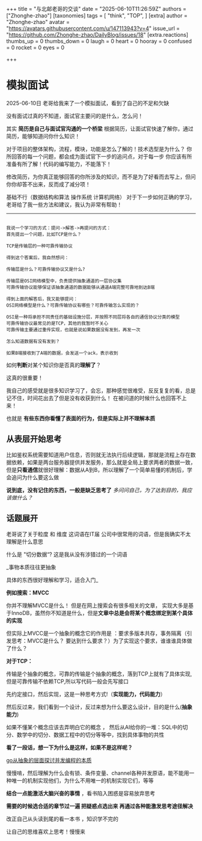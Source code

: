 
+++
title = "与北邮老哥的交谈"
date = "2025-06-10T11:26:59Z"
authors = ["Zhonghe-zhao"]
[taxonomies]
tags = [ "think",  "TOP", ]
[extra]
author = "Zhonghe-zhao"
avatar = "https://avatars.githubusercontent.com/u/147113943?v=4"
issue_url = "https://github.com/Zhonghe-zhao/DailyBlog/issues/18"
[extra.reactions]
thumbs_up = 0
thumbs_down = 0
laugh = 0
heart = 0
hooray = 0
confused = 0
rocket = 0
eyes = 0

+++

# 模拟面试

2025-06-10日 老哥给我来了一个模拟面试，看到了自己的不足和欠缺

没有面试过真的不知道，面试官主要问的是什么，怎么问！

其实 **简历是自己与面试官沟通的一个桥梁** 根据简历，让面试官快速了解你，通过简历，能够知道问你什么知识！

对于项目的整体架构，流程，模块，功能是怎么了解的！技术选型是为什么？ 你所回答的每一个问题，都会成为面试官下一步的追问点，对于每一步
你应该有所准备有所了解！代码的编写能力，不能落下！ 

修改简历，为你真正能够回答的你所涉及的知识，而不是为了好看而去写上，但问你你却答不出来，反而成了减分项！

基础不行（数据结构和算法 操作系统 计算机网络） 对于下一步如何正确的学习，老哥给了我一些方法和建议，我认为非常有帮助！

---

~~~

我说一个学习的方式：提问->解答->再提问的方式：
首先提出一个问题，比如TCP是什么？

TCP是传输层的一种可靠传输协议

得到这个答案后，我自然想问：

传输层是什么？可靠传输协议又是什么?

传输层是OSI网络模型中，负责提供抽象通道的一层协议集
可靠传输协议能够保证该抽象通道的数据能够从通道A端完整可靠地到达B端

得到上面的解答后，我又能够提问：
OSI网络模型是什么？可靠传输协议有哪些？可靠传输怎么实现的？

OSI是一种将承担不同责任的基础设施分层，并按照不同层将各自的通信协议分类的模型
可靠传输协议最常见的是TCP，其他的我暂时不关心
可靠传输主要通过重传实现，也就是说如果数据没有发到，再发一次

怎么知道数据有没有发到？

如果B端接收到了A端的数据，会发送一个ack，表示收到

~~~

如何**判断**对某个知识你是否真的**理解了**？

这真的很重要！

我自己的感受就是很多知识学习了，会忘，那种感觉很难受，反反复复的看，总是记不住，时间花出去了但是没有收获到什么！ 在被问道的时候什么也回答不上来！

也就是 **有些东西你看懂了表面的行为，但是实际上并不理解本质**


## 从表层开始思考

比如鉴权系统需要知道用户信息，否则就无法执行后续逻辑，那就是流程上存在数据依赖，如果是两台服务器提供并发服务，那么就是全局上要求两者的数据一致，但是**只看通信**就很好理解：数据从A到B，所以理解了一个简单易懂的机制后，学会追问为什么要这么做


**说到底，没有记住的东西，一般是缺乏思考了** _多问问自己，为了达到目的，我应该做什么？_

## 话题展开

老哥说了关于粒度 和 维度 这词语在IT届 公司中很常用的词语，但是我确实不太理解是什么意思

什么是 "切分数据“? 这是我从没有涉猎过的一个词语

_事物本质往往更抽象

具体的东西很好理解和学习，适合入门_

**例如搜索：MVCC**

你并不理解MVCC是什么！ 但是在网上搜索会有很多相关的文章， 实现大多是基于InnoDB，虽然你不知道是什么，但是**文章中总是会将某个概念绑定到某个具体的实现**

但实际上MVCC是一个抽象的概念它的作用是 ：要求多版本共存，事务隔离（引发思考：MVCC是什么？ 要达到什么要求？）为了实现这个要求，谁谁谁具体做了什么？

**对于TCP：**

传输是个抽象的概念，可靠的传输是个抽象的概念，落到TCP上就有了具体实现, 但是可靠传输不依赖TCP,所以写代码一般会先写接口

先约定接口，然后实现，这是一种思考方式!（**实现能力，代码能力**）

 然后反过来，我们看到一个设计，反过来想为什么要这么设计，目的是什么(**抽象能力**)

如果不懂某个概念应该去弄明白它的概念 ， 然后从AI给你的一堆：SQL中的切分、数学中的切分、数据工程中的切分等等中，找到具体事物的共性 


**看了一段话，想一下为什么是这样，如果不是这样呢？**

[go从抽象的层面探讨并发编程的本质](https://go.dev/ref/meml)

慢慢啃，然后理解为什么会有锁、条件变量、channel各种并发原语，能不能用一种唯一的机制实现他们，为什么不用唯一的机制实现它们，等等

**结合一点能激活大脑兴奋的事情** ，看书陷入困惑是容易放弃思考

**需要的时候选合适的章节过一遍 把疑惑点选出来 再通过各种能激发思考途径解决**

改正自己从头读到尾的看一本书 ，知识学不完的

让自己的思维喜欢上思考！慢慢来

